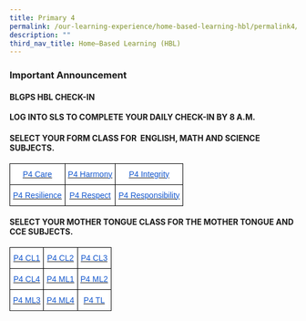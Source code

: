 ```yaml
---
title: Primary 4
permalink: /our-learning-experience/home-based-learning-hbl/permalink4/
description: ""
third_nav_title: Home–Based Learning (HBL)
---
```

### Important&nbsp;Announcement


#### BLGPS HBL CHECK-IN

**LOG INTO SLS TO COMPLETE YOUR DAILY CHECK-IN BY 8 A.M.**

#### SELECT YOUR FORM CLASS FOR&nbsp;&nbsp;ENGLISH, MATH AND SCIENCE SUBJECTS.

<style type="text/css">
.tg  {border-collapse:collapse;border-spacing:0;}
.tg td{border-color:black;border-style:solid;border-width:1px;font-family:Arial, sans-serif;font-size:14px;
  overflow:hidden;padding:10px 5px;word-break:normal;}
.tg th{border-color:black;border-style:solid;border-width:1px;font-family:Arial, sans-serif;font-size:14px;
  font-weight:normal;overflow:hidden;padding:10px 5px;word-break:normal;}
.tg .tg-db9x{background-color:#FFF;color:#15C;text-align:center;text-decoration:underline;vertical-align:top}
</style>
<table class="tg">
<thead>
  <tr>
    <th class="tg-db9x"><a href="https://docs.google.com/document/d/145IDOjWk2u_MwbP9JHvDFAvwiNa4I60z/edit?usp=sharing&amp;ouid=105417872371350287373&amp;rtpof=true&amp;sd=true"><span style="color:#15C;background-color:transparent">P4 Care</span></a></th>
    <th class="tg-db9x"><a href="https://docs.google.com/document/d/1tPRS8oye1d4n6_dRQg4u2VlBUv9QhqD7/edit?usp=sharing&amp;ouid=105417872371350287373&amp;rtpof=true&amp;sd=true"><span style="color:#15C;background-color:transparent">P4 Harmony</span></a></th>
    <th class="tg-db9x"><a href="https://docs.google.com/document/d/1z24SFbvJqhZX7fW9bOKSmZyAvoipy-3s/edit"><span style="color:#15C;background-color:transparent">P4 Integrity</span></a></th>
  </tr>
</thead>
<tbody>
  <tr>
    <td class="tg-db9x"><a href="https://docs.google.com/document/d/1Vges6EJGKgzS-ybrO6vVJ3wmYzD8_mkP/edit?usp=sharing&amp;ouid=105417872371350287373&amp;rtpof=true&amp;sd=true"><span style="color:#15C;background-color:transparent">P4 Resilience</span></a></td>
    <td class="tg-db9x"><a href="https://docs.google.com/document/d/1-JPHXghhmRDz7g3HQzWYIKTo80iGYPes/edit"><span style="color:#15C;background-color:transparent">P4 Respect</span></a></td>
    <td class="tg-db9x"><a href="https://docs.google.com/document/d/15DJ-D1HFwdPz7Hf4J97_zcf9YyA6U9uK/edit?usp=sharing&amp;ouid=105417872371350287373&amp;rtpof=true&amp;sd=true"><span style="color:#15C;background-color:transparent">P4 Responsibility</span></a></td>
  </tr>
</tbody>
</table>

#### SELECT YOUR MOTHER TONGUE CLASS FOR THE MOTHER TONGUE AND CCE SUBJECTS.

<style type="text/css">
.tg  {border-collapse:collapse;border-spacing:0;}
.tg td{border-color:black;border-style:solid;border-width:1px;font-family:Arial, sans-serif;font-size:14px;
  overflow:hidden;padding:10px 5px;word-break:normal;}
.tg th{border-color:black;border-style:solid;border-width:1px;font-family:Arial, sans-serif;font-size:14px;
  font-weight:normal;overflow:hidden;padding:10px 5px;word-break:normal;}
.tg .tg-db9x{background-color:#FFF;color:#15C;text-align:center;text-decoration:underline;vertical-align:top}
.tg .tg-ktyi{background-color:#FFF;text-align:left;vertical-align:top}
</style>
<table class="tg">
<thead>
  <tr>
    <th class="tg-db9x"><a href="https://docs.google.com/document/d/1Jr7WdfIrmzSebESYY2ndAOzn9UHOqvzJ/edit"><span style="color:#15C;background-color:transparent">P4 CL1</span></a></th>
    <th class="tg-db9x"><a href="https://docs.google.com/document/d/1nBeC0oNONJSM72jA016Q43Yq34UT2VZ9/edit"><span style="color:#15C;background-color:transparent">P4 CL2</span></a></th>
    <th class="tg-db9x"><a href="https://docs.google.com/document/d/1qgV0ZjnbxkbSuoaIoGxbVRJM_CJ_A8bR/edit?usp=sharing&amp;ouid=105417872371350287373&amp;rtpof=true&amp;sd=true"><span style="color:#15C;background-color:transparent">P4 CL3</span></a></th>
  </tr>
</thead>
<tbody>
  <tr>
    <td class="tg-db9x"><a href="https://docs.google.com/document/d/1itXMBE9Zb3oQiVxfXPWrmd9dJVdmFWY9/edit"><span style="color:#15C;background-color:transparent">P4 CL4</span></a></td>
    <td class="tg-db9x"><a href="https://docs.google.com/document/d/1RlENCGu2iR6fvdojSsk4X90ZPLAF7oU4/edit"><span style="color:#15C;background-color:transparent">P4 ML1</span></a></td>
    <td class="tg-db9x"><a href="https://docs.google.com/document/d/1QqeX1xZJM2Fdav4g3VSEZyFKXvgnrHii/edit"><span style="color:#15C;background-color:transparent">P4 ML2</span></a></td>
  </tr>
  <tr>
    <td class="tg-db9x"><a href="https://docs.google.com/document/d/1vN_IJMYSzpeAYZQ36Nxi94MdAQ7l7jw-/edit?usp=sharing&amp;ouid=105417872371350287373&amp;rtpof=true&amp;sd=truet"><span style="color:#15C;background-color:transparent">P4 ML3</span></a></td>
    <td class="tg-db9x"><a href="https://docs.google.com/document/d/1ktmZ_Y3Hz4pxonPnDoU9AYOqe7Zp87xg/edit?usp=sharing&amp;ouid=105417872371350287373&amp;rtpof=true&amp;sd=true"><span style="color:#15C;background-color:transparent">P4 ML4</span></a></td>
    <td class="tg-db9x"><a href="https://docs.google.com/document/d/1HAYg2VkSnCqYFDS7Au5kN25pxdfHp9PX/edit"><span style="color:#15C;background-color:transparent">P4 TL</span></a></td>
  </tr>
  <tr>
  </tr>
</tbody>
</table>